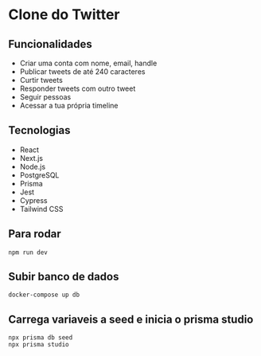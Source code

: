 # Clone do Twitter

## Funcionalidades

- Criar uma conta com nome, email, handle
- Publicar tweets de até 240 caracteres
- Curtir tweets
- Responder tweets com outro tweet
- Seguir pessoas
- Acessar a tua própria timeline

## Tecnologias

- React
- Next.js
- Node.js
- PostgreSQL
- Prisma
- Jest
- Cypress
- Tailwind CSS

## Para rodar
``
npm run dev
``

## Subir banco de dados
```
docker-compose up db
```

## Carrega variaveis a seed e inicia o prisma studio
```
npx prisma db seed
npx prisma studio
```